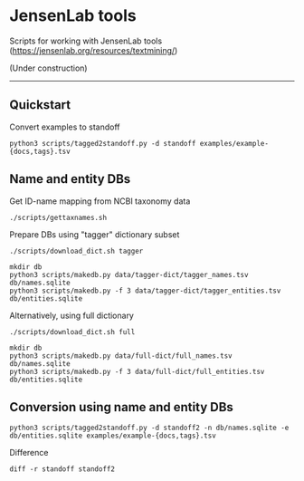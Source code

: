 # JensenLab tools

Scripts for working with JensenLab tools (https://jensenlab.org/resources/textmining/)

(Under construction)

---

## Quickstart

Convert examples to standoff

```
python3 scripts/tagged2standoff.py -d standoff examples/example-{docs,tags}.tsv
```

## Name and entity DBs

Get ID-name mapping from NCBI taxonomy data

```
./scripts/gettaxnames.sh
```

Prepare DBs using "tagger" dictionary subset

```
./scripts/download_dict.sh tagger

mkdir db
python3 scripts/makedb.py data/tagger-dict/tagger_names.tsv db/names.sqlite
python3 scripts/makedb.py -f 3 data/tagger-dict/tagger_entities.tsv db/entities.sqlite
```

Alternatively, using full dictionary

```
./scripts/download_dict.sh full

mkdir db
python3 scripts/makedb.py data/full-dict/full_names.tsv db/names.sqlite
python3 scripts/makedb.py -f 3 data/full-dict/full_entities.tsv db/entities.sqlite
```

## Conversion using name and entity DBs

```
python3 scripts/tagged2standoff.py -d standoff2 -n db/names.sqlite -e db/entities.sqlite examples/example-{docs,tags}.tsv
```

Difference

```
diff -r standoff standoff2
```
